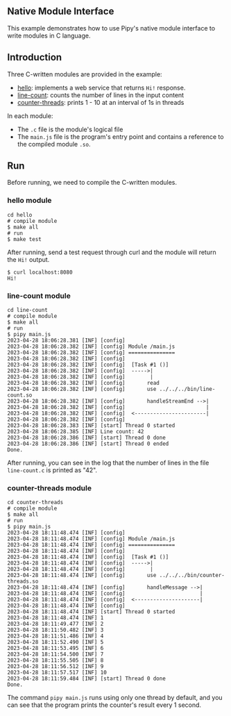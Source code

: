 ## Native Module Interface

This example demonstrates how to use Pipy's native module interface to write modules in C language.

## Introduction

Three C-written modules are provided in the example:

- [hello](./hello/): implements a web service that returns `Hi!` response.
- [line-count](./line-count/): counts the number of lines in the input content
- [counter-threads](./counter-threads/): prints 1 - 10 at an interval of 1s in threads

In each module:
- The `.c` file is the module's logical file
- The `main.js` file is the program's entry point and contains a reference to the compiled module `.so`.

## Run

Before running, we need to compile the C-written modules.

### hello module

```shell
cd hello
# compile module
$ make all
# run
$ make test
```

After running, send a test request through curl and the module will return the `Hi!` output.

```shell
$ curl localhost:8080
Hi!
```

### line-count module

```shell
cd line-count
# compile module
$ make all
# run
$ pipy main.js
2023-04-28 18:06:28.381 [INF] [config]
2023-04-28 18:06:28.382 [INF] [config] Module /main.js
2023-04-28 18:06:28.382 [INF] [config] ===============
2023-04-28 18:06:28.382 [INF] [config]
2023-04-28 18:06:28.382 [INF] [config]  [Task #1 ()]
2023-04-28 18:06:28.382 [INF] [config]  ----->|
2023-04-28 18:06:28.382 [INF] [config]        |
2023-04-28 18:06:28.382 [INF] [config]       read
2023-04-28 18:06:28.382 [INF] [config]       use ../../../bin/line-count.so
2023-04-28 18:06:28.382 [INF] [config]       handleStreamEnd -->|
2023-04-28 18:06:28.382 [INF] [config]                          |
2023-04-28 18:06:28.382 [INF] [config]  <-----------------------|
2023-04-28 18:06:28.382 [INF] [config]
2023-04-28 18:06:28.383 [INF] [start] Thread 0 started
2023-04-28 18:06:28.385 [INF] Line count: 42
2023-04-28 18:06:28.386 [INF] [start] Thread 0 done
2023-04-28 18:06:28.386 [INF] [start] Thread 0 ended
Done.
```

After running, you can see in the log that the number of lines in the file `line-count.c` is printed as "42".

### counter-threads module

```shell
cd counter-threads
# compile module
$ make all
# run
$ pipy main.js
2023-04-28 18:11:48.474 [INF] [config]
2023-04-28 18:11:48.474 [INF] [config] Module /main.js
2023-04-28 18:11:48.474 [INF] [config] ===============
2023-04-28 18:11:48.474 [INF] [config]
2023-04-28 18:11:48.474 [INF] [config]  [Task #1 ()]
2023-04-28 18:11:48.474 [INF] [config]  ----->|
2023-04-28 18:11:48.474 [INF] [config]        |
2023-04-28 18:11:48.474 [INF] [config]       use ../../../bin/counter-threads.so
2023-04-28 18:11:48.474 [INF] [config]       handleMessage -->|
2023-04-28 18:11:48.474 [INF] [config]                        |
2023-04-28 18:11:48.474 [INF] [config]  <---------------------|
2023-04-28 18:11:48.474 [INF] [config]
2023-04-28 18:11:48.474 [INF] [start] Thread 0 started
2023-04-28 18:11:48.474 [INF] 1
2023-04-28 18:11:49.477 [INF] 2
2023-04-28 18:11:50.482 [INF] 3
2023-04-28 18:11:51.486 [INF] 4
2023-04-28 18:11:52.490 [INF] 5
2023-04-28 18:11:53.495 [INF] 6
2023-04-28 18:11:54.500 [INF] 7
2023-04-28 18:11:55.505 [INF] 8
2023-04-28 18:11:56.512 [INF] 9
2023-04-28 18:11:57.517 [INF] 10
2023-04-28 18:11:59.484 [INF] [start] Thread 0 done
Done.
```

The command `pipy main.js` runs using only one thread by default, and you can see that the program prints the counter's result every 1 second.
